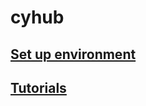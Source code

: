 # cyhub

## [Set up environment](../../wiki/Set-up-environment)

## [Tutorials](../../wiki/tutorials)
